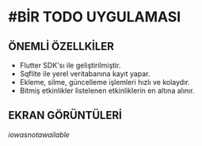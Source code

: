 #BİR TODO UYGULAMASI
====================


**ÖNEMLİ ÖZELLKİLER**
----------------------

* Flutter SDK'sı ile geliştirilmiştir.
* Sqflite ile yerel veritabanına kayıt yapar.
* Ekleme, silme, güncelleme işlemleri hızlı ve kolaydır.
* Bitmiş etkinlikler listelenen etkinliklerin en altına alınır.

**EKRAN GÖRÜNTÜLERİ**
---------------------







_iowasnotawailable_

